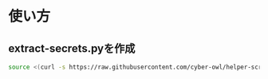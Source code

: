 # 使い方

## extract-secrets.pyを作成
```bash
source <(curl -s https://raw.githubusercontent.com/cyber-owl/helper-scripts/main/create-extract-secrets-py.sh)
```
